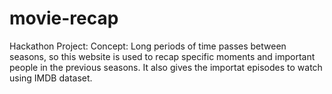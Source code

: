 # movie-recap
Hackathon Project:
Concept: Long periods of time passes between seasons, so this website is used to recap specific moments and important people in the previous seasons. It also gives the importat episodes to watch using IMDB dataset. 
